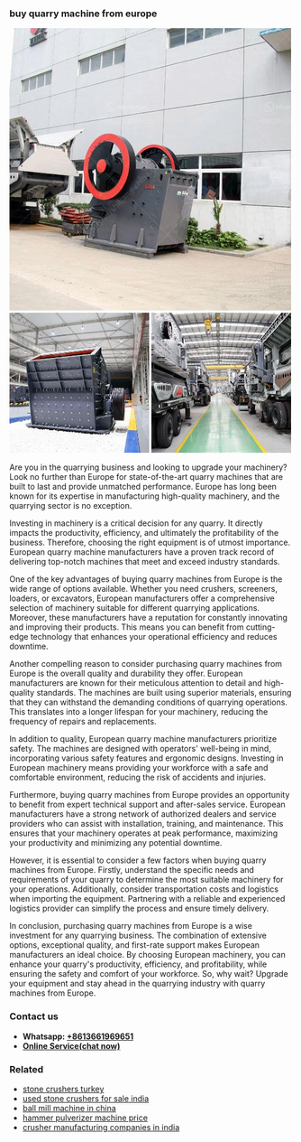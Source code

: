 <h3>buy quarry machine from europe</h3><img src='1704791287.jpg' alt=''><p>Are you in the quarrying business and looking to upgrade your machinery? Look no further than Europe for state-of-the-art quarry machines that are built to last and provide unmatched performance. Europe has long been known for its expertise in manufacturing high-quality machinery, and the quarrying sector is no exception.</p><p>Investing in machinery is a critical decision for any quarry. It directly impacts the productivity, efficiency, and ultimately the profitability of the business. Therefore, choosing the right equipment is of utmost importance. European quarry machine manufacturers have a proven track record of delivering top-notch machines that meet and exceed industry standards.</p><p>One of the key advantages of buying quarry machines from Europe is the wide range of options available. Whether you need crushers, screeners, loaders, or excavators, European manufacturers offer a comprehensive selection of machinery suitable for different quarrying applications. Moreover, these manufacturers have a reputation for constantly innovating and improving their products. This means you can benefit from cutting-edge technology that enhances your operational efficiency and reduces downtime.</p><p>Another compelling reason to consider purchasing quarry machines from Europe is the overall quality and durability they offer. European manufacturers are known for their meticulous attention to detail and high-quality standards. The machines are built using superior materials, ensuring that they can withstand the demanding conditions of quarrying operations. This translates into a longer lifespan for your machinery, reducing the frequency of repairs and replacements.</p><p>In addition to quality, European quarry machine manufacturers prioritize safety. The machines are designed with operators' well-being in mind, incorporating various safety features and ergonomic designs. Investing in European machinery means providing your workforce with a safe and comfortable environment, reducing the risk of accidents and injuries.</p><p>Furthermore, buying quarry machines from Europe provides an opportunity to benefit from expert technical support and after-sales service. European manufacturers have a strong network of authorized dealers and service providers who can assist with installation, training, and maintenance. This ensures that your machinery operates at peak performance, maximizing your productivity and minimizing any potential downtime.</p><p>However, it is essential to consider a few factors when buying quarry machines from Europe. Firstly, understand the specific needs and requirements of your quarry to determine the most suitable machinery for your operations. Additionally, consider transportation costs and logistics when importing the equipment. Partnering with a reliable and experienced logistics provider can simplify the process and ensure timely delivery.</p><p>In conclusion, purchasing quarry machines from Europe is a wise investment for any quarrying business. The combination of extensive options, exceptional quality, and first-rate support makes European manufacturers an ideal choice. By choosing European machinery, you can enhance your quarry's productivity, efficiency, and profitability, while ensuring the safety and comfort of your workforce. So, why wait? Upgrade your equipment and stay ahead in the quarrying industry with quarry machines from Europe.</p><h3>Contact us</h3><ul><li><strong>Whatsapp:&nbsp;<a href="https://wa.me/8613661969651">+8613661969651</a></strong></li><li><a href="https://swt.shibang-china.com/?git&amp;zhl&amp;buy quarry machine from europe"><strong>Online Service(chat now)</strong></a></li></ul><h3>Related</h3><ul><li><a href='stone crushers turkey.md'>stone crushers turkey</a></li><li><a href='used stone crushers for sale india.md'>used stone crushers for sale india</a></li><li><a href='ball mill machine in china.md'>ball mill machine in china</a></li><li><a href='hammer pulverizer machine price.md'>hammer pulverizer machine price</a></li><li><a href='crusher manufacturing companies in india.md'>crusher manufacturing companies in india</a></li></ul>